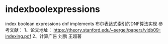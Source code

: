 # indexboolexpressions
index boolean expressions dnf implements
布尔表达式索引的DNF算法实现
参考文献：
1、论文地址： https://theory.stanford.edu/~sergei/papers/vldb09-indexing.pdf
2、计算广告  刘鹏 王超著

